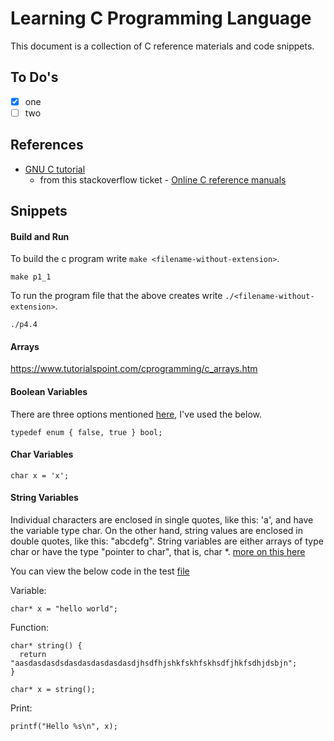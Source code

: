 # Learning C Programming Language

This document is a collection of C reference materials and code snippets.

## To Do's
- [x] one
- [ ] two

## References
* [GNU C tutorial](http://www.crasseux.com/books/ctutorial/)
    * from this stackoverflow ticket - [Online C reference manuals](http://stackoverflow.com/questions/190006/online-c-reference-manuals)

## Snippets

#### Build and Run

To build the c program write `make <filename-without-extension>`.

    make p1_1
    
To run the program file that the above creates write `./<filename-without-extension>`.

    ./p4.4

#### Arrays
https://www.tutorialspoint.com/cprogramming/c_arrays.htm

#### Boolean Variables
There are three options mentioned [here](http://stackoverflow.com/a/1921557), I've used the below.

    typedef enum { false, true } bool;
    
#### Char Variables

    char x = 'x';

#### String Variables
Individual characters are enclosed in single quotes, like this: 'a', and have the variable type char. On the other hand, string values are enclosed in double quotes, like this: "abcdefg". String variables are either arrays of type char or have the type "pointer to char", that is, char *.
[more on this here](http://www.crasseux.com/books/ctutorial/Conventions-and-declarations.html#Conventions%20and%20declarations)

You can view the below code in the test [file](/strings.c)

Variable:

    char* x = "hello world";
    
Function:

    char* string() {
      return "aasdasdasdsdasdasdasdasdasdjhsdfhjshkfskhfskhsdfjhkfsdhjdsbjn";
    }
    
    char* x = string();

Print:

    printf("Hello %s\n", x);
